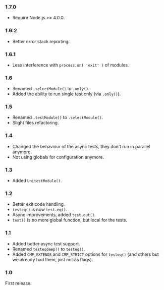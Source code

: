 ### 1.7.0
- Require Node.js >= 4.0.0.

### 1.6.2
- Better error stack reporting.

### 1.6.1
- Less interference with `process.on( 'exit' )` of modules.

### 1.6
- Renamed `.selectModule()` to `.only()`.
- Added the ability to run single test only (via `.only()`).

### 1.5
- Renamed `.testModule()` to `.selectModule()`.
- Slight files refactoring.

### 1.4
- Changed the behaviour of the async tests, they don't run in parallel anymore.
- Not using globals for configuration anymore.

### 1.3
- Added `UnitestModule()`.

### 1.2
- Better exit code handling.
- `testeq()` is now `test.eq()`.
- Async improvements, added `test.out()`.
- `test()` is no more global function, but local for the tests.

### 1.1
- Added better async test support.
- Renamed `testeqdeep()` to `testeq()`.
- Added `CMP_EXTENDS` and `CMP_STRICT` options for `testeq()` (and others but
  we already had them, just not as flags).

### 1.0
First release.
